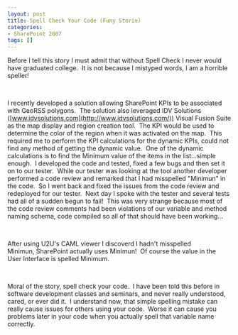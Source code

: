 ```yaml
---
layout: post
title: Spell Check Your Code (Funy Storie)
categories:
- SharePoint 2007
tags: []
---
```

Before I tell this story I must admit that without Spell Check I never would have graduated college.&nbsp; It is not because I mistyped words, I am a horrible speller!

&nbsp;

I recently developed a solution allowing SharePoint KPIs to be associated with GeoRSS polygons.&nbsp; The solution also leveraged IDV Solutions ([www.idvsolutions.com](http://www.idvsolutions.com/)) Visual Fusion Suite as the map display and region creation tool.&nbsp; The KPI would be used to determine the color of the region when it was activated on the map.&nbsp; This required me to perform the KPI calculations for the dynamic KPIs, could not find any method of getting the dynamic value.&nbsp; One of the dynamic calculations is to find the Minimum value of the items in the list...simple enough.&nbsp; I developed the code and tested, fixed a few bugs and then set it on to our tester.&nbsp; While our tester was looking at the tool another developer performed a code review and remarked that I had misspelled "Minimun" in the code.&nbsp; So I went back and fixed the issues from the code review and redeployed for our tester.&nbsp; Next day I spoke with the tester and several tests had all of a sudden begun to fail!&nbsp; This was very strange because most of the code review comments had been violations of our variable and method naming schema, code compiled so all of that should have been working...

&nbsp;

After using U2U's CAML viewer I discoverd I hadn't misspelled Minimun,&nbsp;SharePoint actually uses Minimun!&nbsp; Of course the value in the User Interface is spelled Minimum.

&nbsp;

Moral of the story, spell check your code.&nbsp; I have been told this before in software development classes and seminars, and never really understood, cared, or ever did it.&nbsp; I understand now, that simple spelling mistake can really cause issues for others using your code.&nbsp; Worse it can cause you problems later in your code when you actually spell that variable name correctly.

